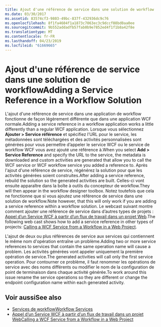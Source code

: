 ```yaml
---
title: Ajout d'une référence de service dans une solution de workflow
ms.date: 03/30/2017
ms.assetid: 83574cf3-9803-49bc-837f-432936dc9c76
ms.openlocfilehash: 8f1fa4604f1a1873c7063ec3c9dccf08bd0aa0ee
ms.sourcegitcommit: 9b552addadfb57fab0b9e7852ed4f1f1b8a42f8e
ms.translationtype: MT
ms.contentlocale: fr-FR
ms.lasthandoff: 04/23/2019
ms.locfileid: "61669665"
---
```

# <a name="adding-a-service-reference-in-a-workflow-solution"></a><span data-ttu-id="e082b-102">Ajout d'une référence de service dans une solution de workflow</span><span class="sxs-lookup"><span data-stu-id="e082b-102">Adding a Service Reference in a Workflow Solution</span></span>

<span data-ttu-id="e082b-103">L'ajout d'une référence de service dans une application de workflow fonctionne de façon légèrement différente que dans une application WCF normale.</span><span class="sxs-lookup"><span data-stu-id="e082b-103">Adding a service reference in a workflow application works a little differently than a regular WCF application.</span></span> <span data-ttu-id="e082b-104">Lorsque vous sélectionnez **Ajouter > Service référence** et spécifiez l’URL pour le service, les métadonnées sont téléchargées et des activités personnalisées sont générées pour vous permettre d’appeler le service WCF ou le service de workflow WCF vous avez ajouté une référence à.</span><span class="sxs-lookup"><span data-stu-id="e082b-104">When you select **Add > Service Reference** and specify the URL to the service, the metadata is downloaded and custom activities are generated that allow you to call the WCF service or WCF workflow service you added a reference to.</span></span> <span data-ttu-id="e082b-105">Après l'ajout d'une référence de service, régénérez la solution pour que les activités générées soient construites.</span><span class="sxs-lookup"><span data-stu-id="e082b-105">After adding a service reference, rebuild the solution so the generated activities are built.</span></span> <span data-ttu-id="e082b-106">Celles-ci vont ensuite apparaître dans la boîte à outils du concepteur de workflow.</span><span class="sxs-lookup"><span data-stu-id="e082b-106">They will then appear in the workflow designer toolbox.</span></span> <span data-ttu-id="e082b-107">Notez toutefois que cela ne fonctionne que si vous ajoutez une référence de service dans une solution de workflow.</span><span class="sxs-lookup"><span data-stu-id="e082b-107">Note however, that this will only work if you are adding a service reference within a workflow solution.</span></span> <span data-ttu-id="e082b-108">Le webcast suivant montre comment ajouter une référence de service dans d’autres types de projets : [Appel d’un Service WCF à partir d’un flux de travail dans un projet Web](https://go.microsoft.com/fwlink/?LinkId=207725).</span><span class="sxs-lookup"><span data-stu-id="e082b-108">The following web cast shows how to add a service reference in other types of projects: [Calling a WCF Service from a Workflow in a Web Project](https://go.microsoft.com/fwlink/?LinkId=207725).</span></span>

<span data-ttu-id="e082b-109">L'ajout de deux ou plus références de service aux services qui contiennent le même nom d'opération entraîne un problème.</span><span class="sxs-lookup"><span data-stu-id="e082b-109">Adding two or more service references to services that contain the same operation name will cause a problem.</span></span> <span data-ttu-id="e082b-110">Les activités générées vont appeler uniquement la première opération de service.</span><span class="sxs-lookup"><span data-stu-id="e082b-110">The generated activities will call only the first service operation.</span></span> <span data-ttu-id="e082b-111">Pour contourner ce problème, il faut renommer les opérations de service avec des noms différents ou modifier le nom de la configuration de point de terminaison dans chaque activité générée.</span><span class="sxs-lookup"><span data-stu-id="e082b-111">To work around this issue rename the service operations so they are different or change the endpoint configuration name within each generated activity.</span></span>

## <a name="see-also"></a><span data-ttu-id="e082b-112">Voir aussi</span><span class="sxs-lookup"><span data-stu-id="e082b-112">See also</span></span>

- [<span data-ttu-id="e082b-113">Services de workflow</span><span class="sxs-lookup"><span data-stu-id="e082b-113">Workflow Services</span></span>](../../../../docs/framework/wcf/feature-details/workflow-services.md)
- [<span data-ttu-id="e082b-114">Appel d’un Service WCF à partir d’un flux de travail dans un projet Web</span><span class="sxs-lookup"><span data-stu-id="e082b-114">Calling a WCF Service from a Workflow in a Web Project</span></span>](https://go.microsoft.com/fwlink/?LinkId=207725)
